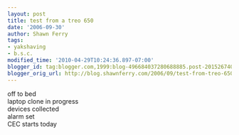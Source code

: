 ```yaml
---
layout: post
title: test from a treo 650
date: '2006-09-30'
author: Shawn Ferry
tags:
- yakshaving
- b.s.c.
modified_time: '2010-04-29T10:24:36.897-07:00'
blogger_id: tag:blogger.com,1999:blog-496684037280688885.post-201526740285678516
blogger_orig_url: http://blog.shawnferry.com/2006/09/test-from-treo-650_2510.html
---
```


off to bed  
laptop clone in progress  
devices collected  
alarm set  
CEC starts today  

